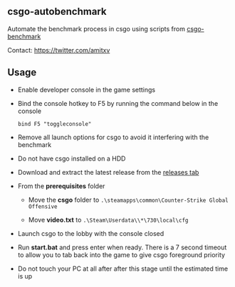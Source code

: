## csgo-autobenchmark

Automate the benchmark process in csgo using scripts from [csgo-benchmark](https://github.com/samisalreadytaken/csgo-benchmark)

Contact: https://twitter.com/amitxv

## Usage

- Enable developer console in the game settings

- Bind the console hotkey to F5 by running the command below in the console

    ```
    bind F5 "toggleconsole"
    ```

- Remove all launch options for csgo to avoid it interfering with the benchmark

- Do not have csgo installed on a HDD

- Download and extract the latest release from the [releases tab](https://github.com/amitxv/csgo-autobenchmark/releases)

- From the **prerequisites** folder

    - Move the **csgo** folder to ``.\steamapps\common\Counter-Strike Global Offensive``

    - Move **video.txt** to ``.\Steam\Userdata\\*\730\local\cfg``

- Launch csgo to the lobby with the console closed

- Run **start.bat** and press enter when ready. There is a 7 second timeout to allow you to tab back into the game to give csgo foreground priority

- Do not touch your PC at all after after this stage until the estimated time is up